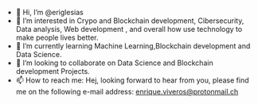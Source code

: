 - 👋 Hi, I’m @eriglesias
- 👀 I’m interested in Crypo and Blockchain development, Cibersecurity, Data analysis,  Web development , and overall how use technology to make people lives better.
- 🌱 I’m currently learning Machine Learning,Blockchain development and Data Science.
- 💞️ I’m looking to collaborate on Data Science and Blockchain development Projects. 
- 📫 How to reach me: Hej, looking forward to hear from you, please find me on the following e-mail address: enrique.viveros@protonmail.ch

<!---
eriglesias/eriglesias is a ✨ special ✨ repository because its `README.md` (this file) appears on your GitHub profile.
You can click the Preview link to take a look at your changes.
--->
